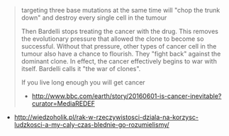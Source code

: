 > targeting three base mutations at the same time will "chop the trunk down" and destroy every single cell in the tumour
>
> Then Bardelli stops treating the cancer with the drug. This removes the evolutionary pressure that allowed the clone to become so successful. Without that pressure, other types of cancer cell in the tumour also have a chance to flourish. They "fight back" against the dominant clone. In effect, the cancer effectively begins to war with itself.
> Bardelli calls it "the war of clones".
>
> If you live long enough you will get cancer
> - http://www.bbc.com/earth/story/20160601-is-cancer-inevitable?curator=MediaREDEF

- http://wiedzoholik.pl/rak-w-rzeczywistosci-dziala-na-korzysc-ludzkosci-a-my-caly-czas-blednie-go-rozumielismy/
